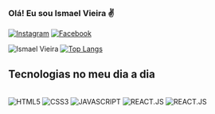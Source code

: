 ### Olá! Eu sou Ismael Vieira ✌
[![Instagram](https://img.shields.io/badge/Instagram-E4405F?style=for-the-badge&logo=instagram&logoColor=white)](https://www.instagram.com/leo_vieira796/)
[![Facebook](https://img.shields.io/badge/Facebook-1877F2?style=for-the-badge&logo=facebook&logoColor=white)](https://www.facebook.com/ismael.vieira.1671/?locale=pt_BR)


![Ismael Vieira](https://github-readme-stats.vercel.app/api?username=ismaelvieira12&show_icons=true&theme=dracula)
[![Top Langs](https://github-readme-stats.vercel.app/api/top-langs/?username=ismaelvieira12&layout=donut)](https://github.com/ismaelvieira12)

## Tecnologias no meu dia a dia

<div><br/>
    <img alignm="center" alt="HTML5" src="https://img.shields.io/badge/HTML5-E34F26?style=for-the-badge&logo=html5&logoColor=white">
    <img alignm="center" alt="CSS3" src="https://img.shields.io/badge/CSS3-1572B6?style=for-the-badge&logo=css3&logoColor=white">
    <img alignm="center" alt="JAVASCRIPT" src="https://img.shields.io/badge/JavaScript-F7DF1E?style=for-the-badge&logo=javascript&logoColor=black">
    <img alignm="center" alt="REACT.JS" src="https://img.shields.io/badge/React-283845?style=for-the-badge&logo=react&logoColor=61DAFB">
    <img alignm="center" alt="REACT.JS" src="https://img.shields.io/badge/MySQL-005C84?style=for-the-badge&logo=mysql&logoColor=white">
</div>
